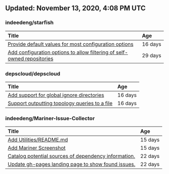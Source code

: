 ## Updated: November 13, 2020, 4:08 PM UTC


### indeedeng/starfish
|**Title**|**Age**|
|:----|:----|
|[Provide default values for most configuration options](https://github.com/indeedeng/starfish/issues/78)|16&nbsp;days|
|[Add configuration options to allow filtering of self-owned repositories](https://github.com/indeedeng/starfish/issues/65)|29&nbsp;days|


### depscloud/depscloud
|**Title**|**Age**|
|:----|:----|
|[Add support for global ignore directories](https://github.com/depscloud/depscloud/issues/137)|16&nbsp;days|
|[Support outputting topology queries to a file](https://github.com/depscloud/depscloud/issues/135)|16&nbsp;days|


### indeedeng/Mariner-Issue-Collector
|**Title**|**Age**|
|:----|:----|
|[Add Utilities/README.md](https://github.com/indeedeng/Mariner-Issue-Collector/issues/30)|15&nbsp;days|
|[Add Mariner Screenshot](https://github.com/indeedeng/Mariner-Issue-Collector/issues/29)|15&nbsp;days|
|[Catalog potential sources of dependency information.](https://github.com/indeedeng/Mariner-Issue-Collector/issues/19)|22&nbsp;days|
|[Update gh-pages landing page to show found issues.](https://github.com/indeedeng/Mariner-Issue-Collector/issues/15)|22&nbsp;days|